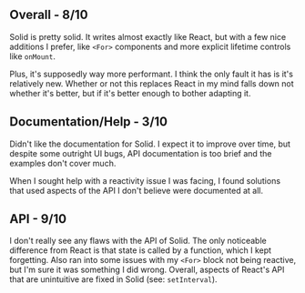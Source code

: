 ## Overall - 8/10
Solid is pretty solid. It writes almost exactly like React, but with a few nice additions I prefer, like `<For>` components and more explicit lifetime controls like `onMount`.

Plus, it's supposedly way more performant. I think the only fault it has is it's relatively new. Whether or not this replaces React in my mind falls down not whether it's better, but if it's better enough to bother adapting it.

## Documentation/Help - 3/10
Didn't like the documentation for Solid. I expect it to improve over time, but despite some outright UI bugs, API documentation is too brief and the examples don't cover much.

When I sought help with a reactivity issue I was facing, I found solutions that used aspects of the API I don't believe were documented at all.

## API - 9/10
I don't really see any flaws with the API of Solid. The only noticeable difference from React is that state is called by a function, which I kept forgetting. Also ran into some issues with my `<For>` block not being reactive, but I'm sure it was something I did wrong. Overall, aspects of React's API that are unintuitive are fixed in Solid (see: `setInterval`).

